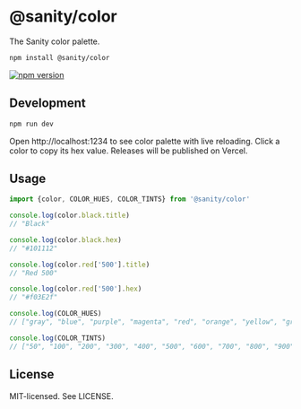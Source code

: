 # @sanity/color

The Sanity color palette.

```sh
npm install @sanity/color
```

[![npm version](https://img.shields.io/npm/v/@sanity/color.svg?style=flat-square)](https://www.npmjs.com/package/@sanity/color)

## Development

```bash
npm run dev
```

Open http://localhost:1234 to see color palette with live reloading. Click a color to copy its hex value. Releases will be published on Vercel.

## Usage

```js
import {color, COLOR_HUES, COLOR_TINTS} from '@sanity/color'

console.log(color.black.title)
// "Black"

console.log(color.black.hex)
// "#101112"

console.log(color.red['500'].title)
// "Red 500"

console.log(color.red['500'].hex)
// "#f03E2f"

console.log(COLOR_HUES)
// ["gray", "blue", "purple", "magenta", "red", "orange", "yellow", "green", "cyan"]

console.log(COLOR_TINTS)
// ["50", "100", "200", "300", "400", "500", "600", "700", "800", "900", "950"]
```

## License

MIT-licensed. See LICENSE.
